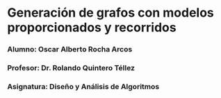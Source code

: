 # Generación de grafos con modelos proporcionados y recorridos
### Alumno: Oscar Alberto Rocha Arcos
### Profesor: Dr. Rolando Quintero Téllez
### Asignatura: Diseño y Análisis de Algoritmos


